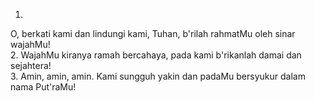 1.
O, berkati kami dan lindungi kami, Tuhan,
b'rilah rahmatMu oleh sinar wajahMu!
<br>
2.
WajahMu kiranya ramah bercahaya,
pada kami b'rikanlah damai dan sejahtera!
<br>
3.
Amin, amin, amin. Kami sungguh yakin
dan padaMu bersyukur dalam nama Put'raMu!